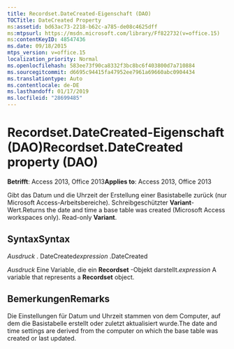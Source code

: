```yaml
---
title: Recordset.DateCreated-Eigenschaft (DAO)
TOCTitle: DateCreated Property
ms:assetid: bd63ac73-2218-b62c-a785-de08c4625dff
ms:mtpsurl: https://msdn.microsoft.com/library/Ff822732(v=office.15)
ms:contentKeyID: 48547436
ms.date: 09/18/2015
mtps_version: v=office.15
localization_priority: Normal
ms.openlocfilehash: 583ee73f90ca8332f3bc8bc6f403800d7a710884
ms.sourcegitcommit: d6695c94415fa47952ee7961a69660abc0904434
ms.translationtype: Auto
ms.contentlocale: de-DE
ms.lasthandoff: 01/17/2019
ms.locfileid: "28699485"
---
```

# <a name="recordsetdatecreated-property-dao"></a><span data-ttu-id="514b9-102">Recordset.DateCreated-Eigenschaft (DAO)</span><span class="sxs-lookup"><span data-stu-id="514b9-102">Recordset.DateCreated property (DAO)</span></span>


<span data-ttu-id="514b9-103">**Betrifft**: Access 2013, Office 2013</span><span class="sxs-lookup"><span data-stu-id="514b9-103">**Applies to**: Access 2013, Office 2013</span></span>

<span data-ttu-id="514b9-p101">Gibt das Datum und die Uhrzeit der Erstellung einer Basistabelle zurück (nur Microsoft Access-Arbeitsbereiche). Schreibgeschützter **Variant**-Wert.</span><span class="sxs-lookup"><span data-stu-id="514b9-p101">Returns the date and time a base table was created (Microsoft Access workspaces only). Read-only **Variant**.</span></span>

## <a name="syntax"></a><span data-ttu-id="514b9-106">Syntax</span><span class="sxs-lookup"><span data-stu-id="514b9-106">Syntax</span></span>

<span data-ttu-id="514b9-107">*Ausdruck* . DateCreated</span><span class="sxs-lookup"><span data-stu-id="514b9-107">*expression* .DateCreated</span></span>

<span data-ttu-id="514b9-108">*Ausdruck* Eine Variable, die ein **Recordset** -Objekt darstellt.</span><span class="sxs-lookup"><span data-stu-id="514b9-108">*expression* A variable that represents a **Recordset** object.</span></span>

## <a name="remarks"></a><span data-ttu-id="514b9-109">Bemerkungen</span><span class="sxs-lookup"><span data-stu-id="514b9-109">Remarks</span></span>

<span data-ttu-id="514b9-110">Die Einstellungen für Datum und Uhrzeit stammen von dem Computer, auf dem die Basistabelle erstellt oder zuletzt aktualisiert wurde.</span><span class="sxs-lookup"><span data-stu-id="514b9-110">The date and time settings are derived from the computer on which the base table was created or last updated.</span></span>


